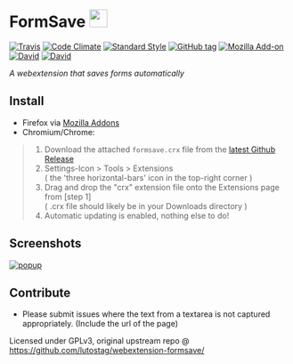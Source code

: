 # FormSave <img src="https://cdn.rawgit.com/lutostag/webextension-formsave/master/formsave/icons/icon.svg" alt="" width="32" height="32">
[![Travis](https://img.shields.io/travis/lutostag/webextension-formsave/master.svg)](https://travis-ci.org/lutostag/webextension-formsave) [![Code Climate](https://img.shields.io/codeclimate/github/lutostag/webextension-formsave.svg)](https://codeclimate.com/github/lutostag/webextension-formsave/) [![Standard Style](https://img.shields.io/badge/code%20style-standard-brightgreen.svg)](https://standardjs.com/) [![GitHub tag](https://img.shields.io/github/tag/lutostag/webextension-formsave.svg)](https://github.com/lutostag/webextension-formsave/) [![Mozilla Add-on](https://img.shields.io/amo/v/formsave.svg)](https://addons.mozilla.org/en-US/firefox/addon/formsave/) [![David](https://img.shields.io/david/lutostag/webextension-formsave.svg)](https://david-dm.org/lutostag/webextension-formsave) [![David](https://img.shields.io/david/dev/lutostag/webextension-formsave.svg)](https://david-dm.org/lutostag/webextension-formsave?type=dev)

*A webextension that saves forms automatically*

## Install
* Firefox via [Mozilla Addons](https://addons.mozilla.org/en-US/firefox/addon/formsave/)
* Chromium/Chrome:
> 1. Download the attached `formsave.crx` file from the [latest Github Release](https://github.com/lutostag/webextension-formsave/releases/latest)
> 2. Settings-Icon > Tools > Extensions  
> ( the 'three horizontal-bars' icon in the top-right corner )
> 3. Drag and drop the "crx" extension file onto the Extensions page from [step 1]  
> ( .crx file should likely be in your Downloads directory )
> 4. Automatic updating is enabled, nothing else to do!

## Screenshots
[![popup](https://cdn.rawgit.com/lutostag/webextension-formsave/master/doc/screenshots/popup.png)](https://github.com/lutostag/webextension-formsave/tree/master/doc/screenshots)

## Contribute
* Please submit issues where the text from a textarea is not captured appropriately. (Include the url of the page)

Licensed under GPLv3, original upstream repo @ https://github.com/lutostag/webextension-formsave/
